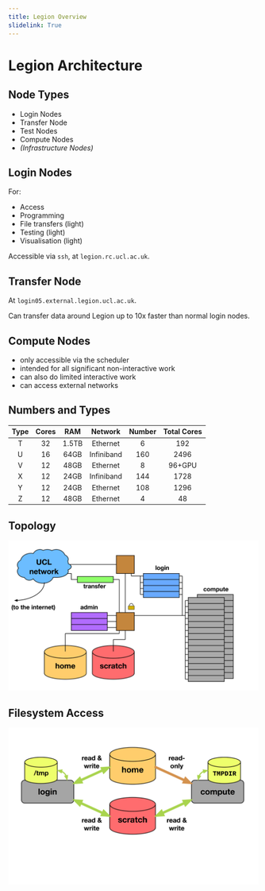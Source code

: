 ```yaml
---
title: Legion Overview
slidelink: True
---
```


Legion Architecture
===================


Node Types
----------

* Login Nodes
* Transfer Node 
* Test Nodes 
* Compute Nodes 
* *(Infrastructure Nodes)*

Login Nodes
-----------

For:

* Access
* Programming
* File transfers (light)
* Testing (light)
* Visualisation (light)

Accessible via `ssh`, at `legion.rc.ucl.ac.uk`.


Transfer Node
-------------

At `login05.external.legion.ucl.ac.uk`.

Can transfer data around Legion up to 10x faster than normal login nodes.


Compute Nodes
-------------

* only accessible via the scheduler
* intended for all significant non-interactive work
* can also do limited interactive work
* can access external networks


Numbers and Types
-----------------

| Type | Cores | RAM | Network | Number | Total Cores |
|:----:|:-----:|:---:|:-------:|:------:|:-----------:|
| T | 32 | 1.5TB | Ethernet   | 6    | 192    |
| U | 16 | 64GB  | Infiniband | 160  | 2496   |
| V | 12 | 48GB  | Ethernet   | 8    | 96+GPU |
| X | 12 | 24GB  | Infiniband | 144  | 1728   |
| Y | 12 | 24GB  | Ethernet   | 108  | 1296   |
| Z | 12 | 48GB  | Ethernet   | 4    | 48     |


Topology
--------

![](../assets/cluster-topology.png)


Filesystem Access
-----------------

![](../assets/rw-where.png)




